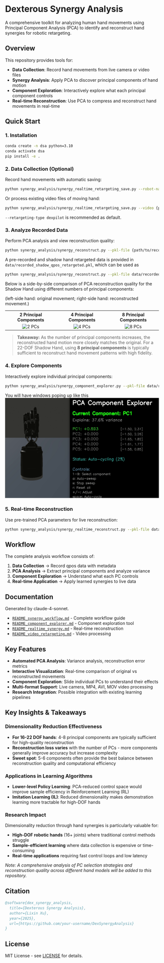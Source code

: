 # Dexterous Synergy Analysis

A comprehensive toolkit for analyzing human hand movements using Principal Component Analysis (PCA) to identify and reconstruct hand synergies for robotic retargeting.

## Overview

This repository provides tools for:
- **Data Collection**: Record hand movements from live camera or video files
- **Synergy Analysis**: Apply PCA to discover principal components of hand motion
- **Component Exploration**: Interactively explore what each principal component controls
- **Real-time Reconstruction**: Use PCA to compress and reconstruct hand movements in real-time

## Quick Start

### 1. Installation

```bash
conda create -n dsa python=3.10
conda activate dsa 
pip install -e .
```

### 2. Data Collection (Optional)

Record hand movements with automatic saving:

```bash
python synergy_analysis/synergy_realtime_retargeting_save.py --robot-name {allegro,shadow,svh,leap,ability,inspire,panda} --retargeting-type {vector,position,dexpilot} --hand-type {right,left}
```

Or process existing video files of moving hand:

```bash
python synergy_analysis/synergy_realtime_retargeting_save.py --video {path/to/video.mp4} --robot-name {allegro,shadow,svh,leap,ability,inspire,panda} --retargeting-type {vector,position,dexpilot} --hand-type {right,left}
```

`--retargeting-type dexpilot` is recommended as default.

### 3. Analyze Recorded Data

Perform PCA analysis and view reconstruction quality:

```bash
python synergy_analysis/synergy_reconstruct.py --pkl-file {path/to/recorded_qpos.pkl} --robot-name {allegro,shadow,svh,leap,ability,inspire,panda} --retargeting-type {vector,position,dexpilot} --hand-type {right,left} --n-components <num>
```

A pre-recorded and shadow hand retargeted data is provided in `data/recorded_shadow_qpos_retargeted.pkl`, which can be used as
```bash
python synergy_analysis/synergy_reconstruct.py --pkl-file data/recorded_shadow_qpos_retargeted.pkl --robot-name shadow --retargeting-type dexpilot --hand-type right --n-components 8
```
Below is a side-by-side comparison of PCA reconstruction quality for the Shadow Hand using different numbers of principal components:

(left-side hand: original movement; 
right-side hand: reconstructed movement.)
<table>
  <tr>
    <th>2 Principal Components</th>
    <th>4 Principal Components</th>
    <th>8 Principal Components</th>
  </tr>
  <tr>
    <td align="center"><img src="reconstruct_2.gif" alt="2 PCs" width="300"></td>
    <td align="center"><img src="reconstruct_4.gif" alt="4 PCs" width="300"></td>
    <td align="center"><img src="reconstruct.gif" alt="8 PCs" width="300"></td>
  </tr>
</table>

> **Takeaway:** As the number of principal components increases, the reconstructed hand motion more closely matches the original. For a 22-DOF Shadow Hand, using **8 principal components** is typically sufficient to reconstruct hand movement patterns with high fidelity.


### 4. Explore Components

Interactively explore individual principal components:

```bash
python synergy_analysis/synergy_component_explorer.py --pkl-file data/recorded_shadow_qpos_retargeted.pkl --robot-name shadow --retargeting-type dexpilot --hand-type right --n-components 4
```
You will have windows poping up like this
![Demo Animation](dsa.gif)


### 5. Real-time Reconstruction

Use pre-trained PCA parameters for live reconstruction:

```bash
python synergy_analysis/synergy_realtime_reconstruct.py --pkl-file data/recorded_shadow_qpos_retargeted.pkl --robot-name shadow --retargeting-type dexpilot --hand-type right --n-components 8
```

## Workflow

The complete analysis workflow consists of:

1. **Data Collection** → Record qpos data with metadata
2. **PCA Analysis** → Extract principal components and analyze variance
3. **Component Exploration** → Understand what each PC controls
4. **Real-time Application** → Apply learned synergies to live data

## Documentation
Generated by claude-4-sonnet. 
- [`README_synergy_workflow.md`](synergy_analysis/README_synergy_workflow.md) - Complete workflow guide
- [`README_component_explorer.md`](synergy_analysis/README_component_explorer.md) - Component exploration tool
- [`README_realtime_synergy.md`](synergy_analysis/README_realtime_synergy.md) - Real-time reconstruction
- [`README_video_retargeting.md`](synergy_analysis/README_video_retargeting.md) - Video processing

## Key Features

- **Automated PCA Analysis**: Variance analysis, reconstruction error metrics
- **Interactive Visualization**: Real-time comparison of original vs reconstructed movements  
- **Component Exploration**: Slide individual PCs to understand their effects
- **Multi-format Support**: Live camera, MP4, AVI, MOV video processing
- **Research Integration**: Possible integration with existing learning pipelines

## Key Insights & Takeaways

### Dimensionality Reduction Effectiveness
- **For 16-22 DOF hands**: 4-8 principal components are typically sufficient for high-quality reconstruction
- **Reconstruction loss varies** with the number of PCs - more components generally improve accuracy but increase complexity
- **Sweet spot**: 5-6 components often provide the best balance between reconstruction quality and computational efficiency

### Applications in Learning Algorithms
- **Lower-level Policy Learning**: PCA-reduced control space would improve sample efficiency in Reinforcement Learning (RL)
- **Imitation Learning (IL)**: Reduced dimensionality makes demonstration learning more tractable for high-DOF hands


### Research Impact
Dimensionality reduction through hand synergies is particularly valuable for:
- **High-DOF robotic hands** (16+ joints) where traditional control methods struggle
- **Sample-efficient learning** where data collection is expensive or time-consuming
- **Real-time applications** requiring fast control loops and low latency

*Note: A comprehensive analysis of PC selection strategies and reconstruction quality across different hand models will be added to this repository.*




## Citation

```bibtex
@software{dex_synergy_analysis,
  title={Dexterous Synergy Analysis},
  author={Lixin Xu},
  year={2025},
  url={https://github.com/your-username/DexSynergyAnalysis}
}
```

## License

MIT License - see [LICENSE](LICENSE) for details.
